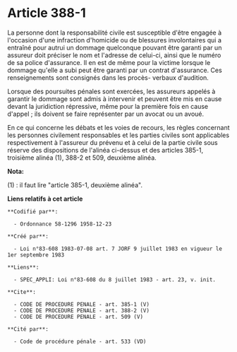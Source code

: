 # Article 388-1

La personne dont la responsabilité civile est susceptible d'être engagée à l'occasion d'une infraction d'homicide ou de
blessures involontaires qui a entraîné pour autrui un dommage quelconque pouvant être garanti par un assureur doit préciser
le nom et l'adresse de celui-ci, ainsi que le numéro de sa police d'assurance. Il en est de même pour la victime lorsque le
dommage qu'elle a subi peut être garanti par un contrat d'assurance. Ces renseignements sont consignés dans les procès-
verbaux d'audition.

Lorsque des poursuites pénales sont exercées, les assureurs appelés à garantir le dommage sont admis à intervenir et peuvent
être mis en cause devant la juridiction répressive, même pour la première fois en cause d'appel ; ils doivent se faire
représenter par un avocat ou un avoué.

En ce qui concerne les débats et les voies de recours, les règles concernant les personnes civilement responsables et les
parties civiles sont applicables respectivement à l'assureur du prévenu et à celui de la partie civile sous réserve des
dispositions de l'alinéa ci-dessus et des articles 385-1, troisième alinéa (1), 388-2 et 509, deuxième alinéa.

**Nota:**

(1) : il faut lire "article 385-1, deuxième alinéa".

**Liens relatifs à cet article**

	**Codifié par**:

	  - Ordonnance 58-1296 1958-12-23

	**Créé par**:

	  - Loi n°83-608 1983-07-08 art. 7 JORF 9 juillet 1983 en vigueur le 1er septembre 1983

	**Liens**:

	  - SPEC_APPLI: Loi n°83-608 du 8 juillet 1983 - art. 23, v. init.

	**Cite**:

	  - CODE DE PROCEDURE PENALE - art. 385-1 (V)
	  - CODE DE PROCEDURE PENALE - art. 388-2 (V)
	  - CODE DE PROCEDURE PENALE - art. 509 (V)

	**Cité par**:

	  - Code de procédure pénale - art. 533 (VD)
